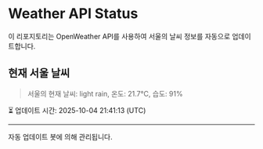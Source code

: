 
# Weather API Status

이 리포지토리는 OpenWeather API를 사용하여 서울의 날씨 정보를 자동으로 업데이트합니다.

## 현재 서울 날씨
> 서울의 현재 날씨: light rain, 온도: 21.7°C, 습도: 91%

⏳ 업데이트 시간: 2025-10-04 21:41:13 (UTC)

---
자동 업데이트 봇에 의해 관리됩니다.
